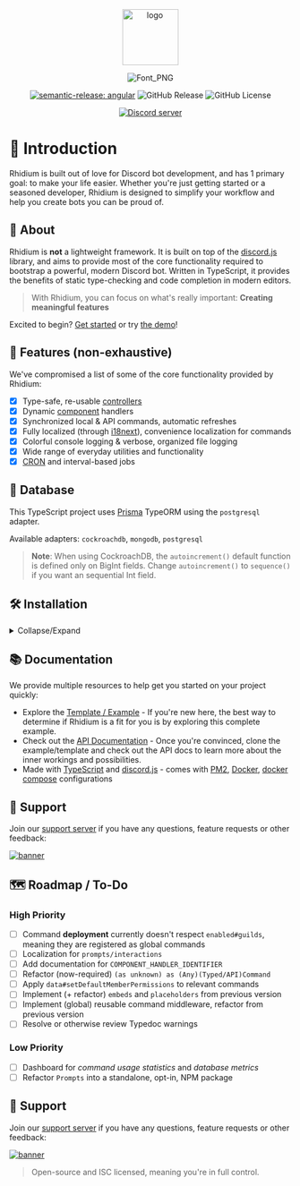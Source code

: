 <div align="center">
  <a href="https://rhidium.xyz"><img src="https://github.com/rhidium/core/assets/57721238/e6d25fa1-07cb-4284-a02a-f73fe7ef3878" width="100" alt="logo" /></a>

![Font_PNG](https://github.com/rhidium/core/assets/57721238/9ccc5763-8336-4d1e-8187-a738bafdc519)

[![semantic-release: angular](https://img.shields.io/badge/semantic--release-angular-e10079?logo=semantic-release)](https://github.com/semantic-release/semantic-release)
![GitHub Release](https://img.shields.io/github/v/release/rhidium/rhidium)
![GitHub License](https://img.shields.io/github/license/rhidium/rhidium)

  <p>
    <a href="https://discord.gg/mirasaki"><img src="https://img.shields.io/discord/793894728847720468?color=5865F2&logo=discord&logoColor=white" alt="Discord server" /></a>
  </p>

</div>

# 👋 Introduction

Rhidium is built out of love for Discord bot development, and has 1 primary goal: to make your life easier. Whether you're just getting started or a seasoned developer, Rhidium is designed to simplify your workflow and help you create bots you can be proud of.

## 🤝 About

Rhidium is **not** a lightweight framework. It is built on top of the [discord.js](https://discord.js.org/#/) library, and aims to provide most of the core functionality required to bootstrap a powerful, modern Discord bot. Written in TypeScript, it provides the benefits of static type-checking and code completion in modern editors.

> With Rhidium, you can focus on what's really important: **Creating meaningful features**

Excited to begin? [Get started](#-installation) or try [the demo](#-support)!

## 🤩 Features (non-exhaustive)

We've compromised a list of some of the core functionality provided by Rhidium:

- [x] Type-safe, re-usable [controllers](https://rhidium.xyz/modules/Commands.Controllers.html)
- [x] Dynamic [component](https://rhidium.xyz/modules/Commands.html) handlers
- [x] Synchronized local & API commands, automatic refreshes
- [x] Fully localized (through [i18next](https://www.npmjs.com/package/i18next)), convenience localization for commands
- [x] Colorful console logging & verbose, organized file logging
- [x] Wide range of everyday utilities and functionality
- [x] [CRON](https://crontab.guru/) and interval-based jobs

## 💽 Database

This TypeScript project uses [Prisma](https://www.prisma.io/docs/getting-started/quickstart) TypeORM using the `postgresql` adapter.

Available adapters: `cockroachdb`, `mongodb`, `postgresql`

> **Note**: When using CockroachDB, the `autoincrement()` default function is defined only on BigInt fields. Change `autoincrement()` to `sequence()` if you want an sequential Int field.

## 🛠️ Installation

<details>

<summary>Collapse/Expand</summary>

Please note, a [Discord Application](https://wiki.mirasaki.dev/docs/discord-create-application#go-to-discord-developer-portal) is required for both installation methods.

### 📦 Run as a Docker container (preferred)

The quickest, and easiest, way to host/use this bot template is by deploying it inside of a [Docker](https://www.docker.com/) container. We recommend [Docker Desktop](https://www.docker.com/products/docker-desktop/).

1. Download the [latest release](https://github.com/rhidium/rhidium/releases`) or `git clone git@github.com:rhidium/rhidium.git` the repo
2. Run `pnpm setup:linux` or `pnpm setup:windows` (depending on your OS) in the project root folder
3. Edit the newly created `.env` and `/config/config.json` files and provide your configuration
4. Sync the database: `docker compose run --rm client sh -c "npx prisma db push"`
5. Start the application: `docker compose up -d` (you can view logs with `docker compose logs -f`)

### 🖥️ Run as a plain NodeJS app

1. Install the additional pre-requisites:
   - [pnpm](https://pnpm.io/installation) v9.15.4
   - [Node.js](https://nodejs.org/en/) v16.6.0 or newer
   - [PostgreSQL](https://www.postgresql.org/) v13 or newer
2. Download the [latest release](https://github.com/rhidium/rhidium/releases`) or `git clone git@github.com:rhidium/rhidium.git` the repo
3. Run `pnpm setup:linux` or `pnpm setup:windows` in the project root folder
4. Edit the newly created `.env` and `/config/config.json` files and provide your configuration
5. Sync the database: `pnpm db:push`
6. Start the application: `pnpm start` for production, and `pnpm dev` for local development

## ⚙️ Configuration

The configuration for this project can be found [here](/config/config.example.json), and should be very straight-forward.

```json
{
  "client": {
    "id": "", // Client id from https://discord.dev/application
    "token": "", // Client/bot token from https://discord.dev/application
    "development_server_id": "" // Only needed for developers/development environments
  },
  "permissions": {
    "owner_id": "1148597817498140774", // The discord user id of the bot owner
    "system_administrator_ids": [], // List of discord user ids for system administrators
    "developer_ids": [] // List of discord user ids for developers
  }
}
```

> Additionally, feel free to explore the [personalization options](/config/extended-config.example.json).

### dotenv

The `.env` file holds your secrets and other environmental values. Let's explain the different keys here:

```bash
NODE_ENV=production # The node environment your bot is running in. Available values: production, development

# ---------------------------------- Database ---------------------------------- #
POSTGRES_HOST=localhost # Change to "database" if using docker (compose)
POSTGRES_PORT=5432 # The port your PostgreSQL server is running on. Default is 5432.
POSTGRES_USER=postgres # The username for your PostgreSQL server. Default is "postgres".
POSTGRES_PASSWORD=CHANGE_ME # The password for your PostgreSQL server.
POSTGRES_DB=rhidium # The name of the database to connect to. Default is "rhidium".

# The database URL for connecting to the (PostgreSQL) database. You generally don't
# need to change this, but you can if you want to use a different database or schema.
DATABASE_URL="postgresql://${POSTGRES_USER}:${POSTGRES_PASSWORD}@${POSTGRES_HOST}:${POSTGRES_PORT}/${POSTGRES_DB}?schema=public"

```

</details>

## 📚 Documentation

We provide multiple resources to help get you started on your project quickly:

- Explore the [Template / Example](https://github.com/rhidium/rhidium) - If you're new here, the best way to determine if Rhidium is a fit for you is by exploring this complete example.
- Check out the [API Documentation](https://rhidium.xyz/modules.html) - Once you're convinced, clone the example/template and check out the API docs to learn more about the inner workings and possibilities.
- Made with [TypeScript](https://www.typescriptlang.org/) and [discord.js](https://discord.js.org/) - comes with [PM2](https://pm2.io/), [Docker](https://www.docker.com/), [docker compose](https://docs.docker.com/compose/) configurations

## 🙋 Support

Join our [support server](https://discord.gg/mirasaki) if you have any questions, feature requests or other feedback:

[![banner](https://invidget.switchblade.xyz/mirasaki)](https://discord.gg/mirasaki)

## 🗺️ Roadmap / To-Do

### High Priority

- [ ] Command **deployment** currently doesn't respect `enabled#guilds`, meaning they are registered as global commands
- [ ] Localization for `prompts/interactions`
- [ ] Add documentation for `COMPONENT_HANDLER_IDENTIFIER`
- [ ] Refactor (now-required) `(as unknown) as (Any)(Typed/API)Command`
- [ ] Apply `data#setDefaultMemberPermissions` to relevant commands
- [ ] Implement (+ refactor) `embeds` and `placeholders` from previous version
- [ ] Implement (global) reusable command middleware, refactor from previous version
- [ ] Resolve or otherwise review Typedoc warnings

### Low Priority

- [ ] Dashboard for _command usage statistics_ and _database metrics_
- [ ] Refactor `Prompts` into a standalone, opt-in, NPM package

## 🙋 Support

Join our [support server](https://discord.gg/mirasaki) if you have any questions, feature requests or other feedback:

[![banner](https://invidget.switchblade.xyz/mirasaki)](https://discord.gg/mirasaki)

> Open-source and ISC licensed, meaning you're in full control.
